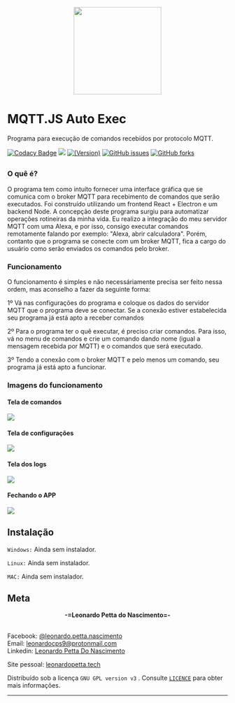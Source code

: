 <p align="center">
<img src="https://drive.google.com/uc?id=1hD9ohoKfZxoKnxYRK7XH8VeNKihLW5tJ" width="200"/>
</p>

# MQTT.JS Auto Exec

Programa para execução de comandos recebidos por protocolo MQTT.

[![Codacy Badge](https://api.codacy.com/project/badge/Grade/8bd6cf220f4945418908d881361e60d2)](https://app.codacy.com/gh/leonardopn/mqtt-automation-js?utm_source=github.com&utm_medium=referral&utm_content=leonardopn/mqtt-automation-js&utm_campaign=Badge_Grade)
![](https://img.shields.io/badge/version-v0.1.0-green)
[![(Version)](https://img.shields.io/badge/license-GNU%20GPL%20version%203-green.svg?style=flat-square)](https://github.com/leonardopn/mqtt-automation-js/blob/master/LICENSE)
[![GitHub issues](https://img.shields.io/github/issues/leonardopn/mqtt-automation-js)](https://github.com/leonardopn/mqtt-automation-js/issues)
[![GitHub forks](https://img.shields.io/github/forks/leonardopn/mqtt-automation-js)](https://github.com/leonardopn/mqtt-automation-js/network)

##

### O quê é?
O programa tem como intuíto fornecer uma interface gráfica que se comunica com o broker MQTT para recebimento de comandos que serão executados. Foi construído utilizando um frontend React + Electron e um backend Node. A concepção deste programa surgiu para automatizar operações rotineiras da minha vida. Eu realizo a integração do meu servidor MQTT com uma Alexa, e por isso, consigo executar comandos remotamente falando por exemplo: "Alexa, abrir calculadora". Porém, contanto que o programa se conecte com um broker MQTT, fica a cargo do usuário como serão enviados os comandos pelo broker.

### Funcionamento
O funcionamento é simples e não necessáriamente precisa ser feito nessa ordem, mas aconselho a fazer da seguinte forma:

1º Vá nas configurações do programa e coloque os dados do servidor MQTT que o programa deve se conectar. Se a conexão estiver estabelecida seu programa já está apto a receber comandos

2º Para o programa ter o quê executar, é preciso criar comandos. Para isso, vá no menu de comandos e crie um comando dando nome (igual a mensagem recebida por MQTT) e o comandos que será executado.

3º Tendo a conexão com o broker MQTT e pelo menos um comando, seu programa já está apto a funcionar.


### Imagens do funcionamento

#### Tela de comandos
<img src="https://drive.google.com/uc?id=15j-gLOVq4Rw4o5VyTAVazVzglIUy0ZyJ" />

#### Tela de configurações
<img src="https://drive.google.com/uc?id=13JqncT2SvhR0e2fv3h4TCZg8jhfV5j1z" />

#### Tela dos logs
<img src="https://drive.google.com/uc?id=1pllVJPY2TeZ8uDU6n73XGGUo-BsiABt6" />

#### Fechando o APP
<img src="https://drive.google.com/uc?id=1lOOrPP8NGQuJ0MoEColGDOoKbO9_nE1U" />

## Instalação

```Windows:``` Ainda sem instalador.

```Linux:``` Ainda sem instalador.

```MAC:``` Ainda sem instalador.

## Meta

<center><b>-=Leonardo Petta do Nascimento=-</b></center></br> 

Facebook: [@leonardo.petta.nascimento](https://www.facebook.com/leonardo.petta.nascimento)</br> 
Email: leonardocps9@protonmail.com
</br> 
Linkedin: [Leonardo Petta Do Nascimento](https://www.linkedin.com/in/leonardo-petta-do-nascimento-75674015b/)

Site pessoal: [leonardopetta.tech](https://leonardopetta.tech)

Distribuído sob a licença ```GNU GPL version v3``` . Consulte [```LICENCE```](https://github.com/leonardopn/mqtt-automation-js/blob/master/LICENSE) para obter mais informações.

---

